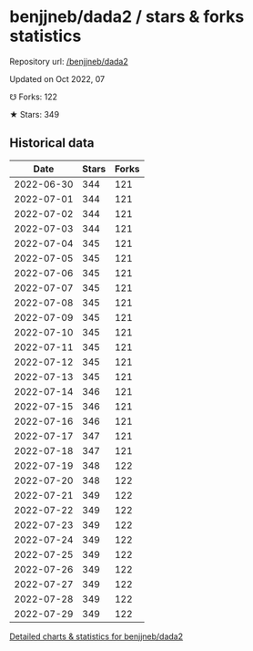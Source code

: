 # benjjneb/dada2 / stars & forks statistics

Repository url: [/benjjneb/dada2](https://github.com/benjjneb/dada2)

Updated on Oct 2022, 07

☋ Forks: 122

★ Stars: 349

## Historical data
| Date | Stars | Forks |
|------|-------|-------|
| 2022-06-30 | 344 | 121 | 
| 2022-07-01 | 344 | 121 | 
| 2022-07-02 | 344 | 121 | 
| 2022-07-03 | 344 | 121 | 
| 2022-07-04 | 345 | 121 | 
| 2022-07-05 | 345 | 121 | 
| 2022-07-06 | 345 | 121 | 
| 2022-07-07 | 345 | 121 | 
| 2022-07-08 | 345 | 121 | 
| 2022-07-09 | 345 | 121 | 
| 2022-07-10 | 345 | 121 | 
| 2022-07-11 | 345 | 121 | 
| 2022-07-12 | 345 | 121 | 
| 2022-07-13 | 345 | 121 | 
| 2022-07-14 | 346 | 121 | 
| 2022-07-15 | 346 | 121 | 
| 2022-07-16 | 346 | 121 | 
| 2022-07-17 | 347 | 121 | 
| 2022-07-18 | 347 | 121 | 
| 2022-07-19 | 348 | 122 | 
| 2022-07-20 | 348 | 122 | 
| 2022-07-21 | 349 | 122 | 
| 2022-07-22 | 349 | 122 | 
| 2022-07-23 | 349 | 122 | 
| 2022-07-24 | 349 | 122 | 
| 2022-07-25 | 349 | 122 | 
| 2022-07-26 | 349 | 122 | 
| 2022-07-27 | 349 | 122 | 
| 2022-07-28 | 349 | 122 | 
| 2022-07-29 | 349 | 122 | 


[Detailed charts & statistics for benjjneb/dada2](https://reviewgithub.com/rep/benjjneb/dada2)
